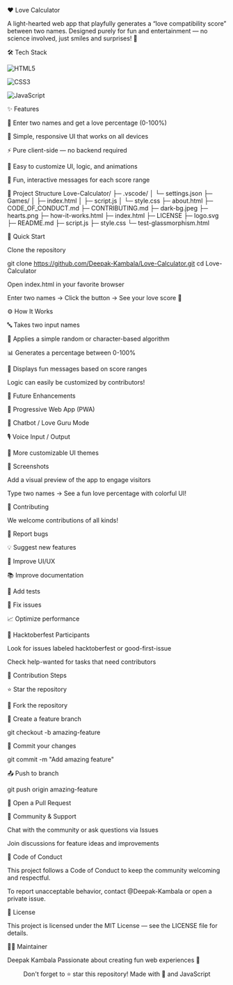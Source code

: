 ❤️ Love Calculator

A light-hearted web app that playfully generates a “love compatibility score” between two names. Designed purely for fun and entertainment — no science involved, just smiles and surprises! 💖

🛠️ Tech Stack

![HTML5](https://img.shields.io/badge/HTML5-E34F26?style=for-the-badge&logo=html5&logoColor=white)

![CSS3](https://img.shields.io/badge/CSS3-1572B6?style=for-the-badge&logo=css3&logoColor=white)

![JavaScript](https://img.shields.io/badge/JavaScript-F7DF1E?style=for-the-badge&logo=javascript&logoColor=black)


✨ Features

🎯 Enter two names and get a love percentage (0-100%)

📱 Simple, responsive UI that works on all devices

⚡ Pure client-side — no backend required

🎨 Easy to customize UI, logic, and animations

💌 Fun, interactive messages for each score range

📁 Project Structure
Love-Calculator/
├─ .vscode/
│  └─ settings.json
├─ Games/
│  ├─ index.html
│  ├─ script.js
│  └─ style.css
├─ about.html
├─ CODE_OF_CONDUCT.md
├─ CONTRIBUTING.md
├─ dark-bg.jpeg
├─ hearts.png
├─ how-it-works.html
├─ index.html
├─ LICENSE
├─ logo.svg
├─ README.md
├─ script.js
├─ style.css
└─ test-glassmorphism.html

🚀 Quick Start

Clone the repository

git clone https://github.com/Deepak-Kambala/Love-Calculator.git
cd Love-Calculator


Open index.html in your favorite browser

Enter two names → Click the button → See your love score 💖

⚙️ How It Works

🔤 Takes two input names

🎲 Applies a simple random or character-based algorithm

📊 Generates a percentage between 0-100%

💬 Displays fun messages based on score ranges

Logic can easily be customized by contributors!

🔮 Future Enhancements

📲 Progressive Web App (PWA)

💬 Chatbot / Love Guru Mode

🎙️ Voice Input / Output

🌈 More customizable UI themes

🎨 Screenshots

Add a visual preview of the app to engage visitors


Type two names → See a fun love percentage with colorful UI!

🤝 Contributing

We welcome contributions of all kinds!

🐛 Report bugs

💡 Suggest new features

🎨 Improve UI/UX

📚 Improve documentation

🧪 Add tests

🔧 Fix issues

📈 Optimize performance

🎯 Hacktoberfest Participants

Look for issues labeled hacktoberfest or good-first-issue

Check help-wanted for tasks that need contributors

📝 Contribution Steps

⭐ Star the repository

🍴 Fork the repository

🌿 Create a feature branch

git checkout -b amazing-feature


💾 Commit your changes

git commit -m "Add amazing feature"


📤 Push to branch

git push origin amazing-feature


🔔 Open a Pull Request

🧩 Community & Support

Chat with the community or ask questions via Issues

Join discussions for feature ideas and improvements

📜 Code of Conduct

This project follows a Code of Conduct
 to keep the community welcoming and respectful.

To report unacceptable behavior, contact @Deepak-Kambala
 or open a private issue.

📄 License

This project is licensed under the MIT License — see the LICENSE file for details.

👨‍💻 Maintainer

Deepak Kambala
Passionate about creating fun web experiences 🚀

<div align="center">Don't forget to ⭐ star this repository! Made with 💖 and JavaScript</div>